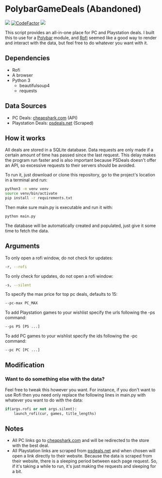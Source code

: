 # PolybarGameDeals (Abandoned)

<!-- ![](https://img.shields.io/github/repo-size/nedthedev/PolybarGameDeals.svg?label=Repo%20size) -->
![](https://img.shields.io/tokei/lines/github/nedthedev/PolybarGameDeals)
[![CodeFactor](https://www.codefactor.io/repository/github/nedthedev/polybargamedeals/badge)](https://www.codefactor.io/repository/github/nedthedev/polybargamedeals)
![](https://img.shields.io/github/license/nedthedev/PolybarGameDeals)

This script provides an all-in-one place for PC and Playstation deals. I built this to use for a [Polybar](https://github.com/polybar/polybar) module, and [Rofi](https://github.com/davatorium/rofi) seemed like a good way to render and interact with the data, but feel free to do whatever you want with it.

## Dependencies
  - Rofi
  - A browser
  - Python 3
    - beautifulsoup4
    - requests

## Data Sources
  - PC Deals: [cheapshark.com](https://www.cheapshark.com/) (API)
  - Playstation Deals: [psdeals.net](https://psdeals.net/) (Scraped)
## How it works
All deals are stored in a SQLite database. Data requests are only made if a certain amount of time has passed since the last request. This delay makes the program run faster and is also important because PSDeals doesn't offer an API, so excessive requests to their servers should be avoided.

To run it, just download or clone this repository, go to the project's location in a terminal and run:
```bash
python3 -m venv venv
source venv/bin/activate
pip install -r requirements.txt
```
Then make sure main.[]()py is executable and run it with:
```bash
python main.py
```
The database will be automatically created and populated, just give it some time to fetch the data.
## Arguments
To only open a rofi window, do not check for updates:
```bash
-r, --rofi
```
To only check for updates, do not open a rofi window:
```bash
-s, --silent
```
<!-- To show prices and deals available for Playstation Plus subscribers:
```bash
-p, --ps-plus
``` -->
To specify the max price for top pc deals, defaults to 15:
```bash
--pc-max PC_MAX
```
To add Playstation games to your wishlist specify the urls following the -ps command:
```bash
--ps PS [PS ...]
```
To add PC games to your wishlist specify the ids following the -pc command:
```bash
--pc PC [PC ...]
```

## Modification
### Want to do something else with the data?
Feel free to tweak this however you want. For instance, if you don't want to use Rofi then you need only replace the following lines in main.[]()py with whatever you want to do with the data:
```python
if(args.rofi or not args.silent):
    launch_rofi(cur, games, title_lengths)
```

## Notes
  - All PC links go to [cheapshark.com](https://www.cheapshark.com/) and will be redirected to the store with the best deal.
  - All Playstation links are scraped from [psdeals.net](https://psdeals.net/) and when chosen will open a link directly to their website. Because the data is scraped from their website, there is a sleeping period between each page request. So, if it's taking a while to run, it's just making the requests and sleeping for a bit.
